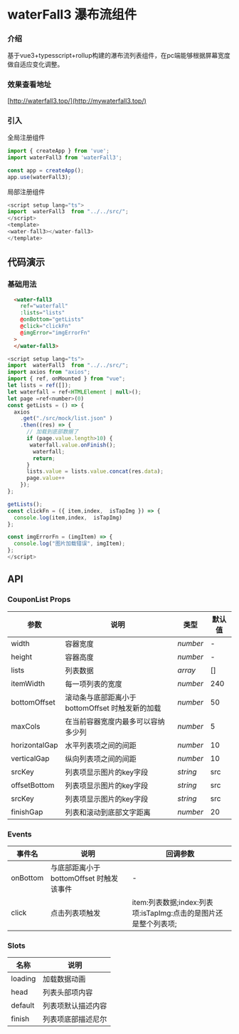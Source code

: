 # waterFall3 瀑布流组件

### 介绍
基于vue3+typesscript+rollup构建的瀑布流列表组件，在pc端能够根据屏幕宽度做自适应变化调整。

### 效果查看地址
[http://waterfall3.top/](http://mywaterfall3.top/)

### 引入

全局注册组件

```js
import { createApp } from 'vue';
import waterFall3 from 'waterFall3';

const app = createApp();
app.use(waterFall3);
```

局部注册组件
```js
<script setup lang="ts">
import  waterFall3  from "../../src/";
</script>
<template>
<water-fall3></water-fall3> 
</template>
```


## 代码演示

### 基础用法
```html
  <water-fall3
    ref="waterfall"
    :lists="lists"
    @onBottom="getLists"
    @click="clickFn"
    @imgError="imgErrorFn"
  >
  </water-fall3>
```
```js
<script setup lang="ts">
import  waterFall3  from "../../src/";
import axios from "axios";
import { ref, onMounted } from "vue";
let lists = ref([]);
let waterfall = ref<HTMLElement | null>();
let page =ref<number>(0)
const getLists = () => {
  axios
    .get("./src/mock/list.json" )
    .then((res) => {
      // 加载到底部数据了
      if (page.value.length>10) {
       waterfall.value.onFinish();
        waterfall;
        return;
      }
      lists.value = lists.value.concat(res.data);
      page.value++
    });
};

getLists();
const clickFn = ({ item,index,  isTapImg }) => {
  console.log(item,index,  isTapImg)
};

const imgErrorFn = (imgItem) => {
  console.log("图片加载错误", imgItem);
};
</script>
```

## API


### CouponList Props

| 参数 | 说明 | 类型 | 默认值 |
| --- | --- | --- | --- |
| width | 容器宽度 | _number_ | - |
| height | 容器高度 | _number_ | - |
| lists | 列表数据 | _array_ | [] |
| itemWidth | 每一项列表的宽度 | _number_ | 240 |
| bottomOffset | 滚动条与底部距离小于 bottomOffset 时触发新的加载 | _number_ | 50 |
| maxCols | 在当前容器宽度内最多可以容纳多少列 | _number_ | 5 |
| horizontalGap | 水平列表项之间的间距 | _number_ | 10 |
| verticalGap | 纵向列表项之间的间距 | _number_ | 10 |
| srcKey | 列表项显示图片的key字段 | _string_ | src |
| offsetBottom | 列表项显示图片的key字段 | _string_ | src |
| srcKey | 列表项显示图片的key字段 | _string_ | src |
| finishGap | 列表和滚动到底部文字距离 | _number_ | 20 |



###  Events

| 事件名   | 说明           | 回调参数                |
| -------- | -------------- | ----------------------- |
| onBottom   | 与底部距离小于 bottomOffset 时触发该事件 | - |
| click | 点击列表项触发 | item:列表数据;index:列表项:isTapImg:点击的是图片还是整个列表项;           |

### Slots

| 名称                           | 说明                 |
| ------------------------------ | -------------------- |
| loading       | 加载数据动画       |
| head | 列表头部项内容 |
| default | 列表项默认描述内容 |
| finish | 列表项底部描述尼尔 |

